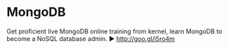 # MongoDB
Get proficient live MongoDB online training from kernel, learn MongoDB to become a NoSQL database admin. ► http://goo.gl/i5ro4m
